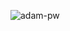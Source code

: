 <p><img align="center" src="https://github.com/Adam-pw/Adam-pw/blob/main/animation_500_kxa883sd.gif" alt="adam-pw" /></p>
